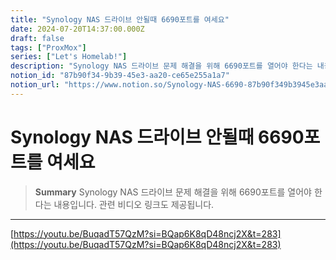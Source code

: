 ```yaml
---
title: "Synology NAS 드라이브 안될때 6690포트를 여세요"
date: 2024-07-20T14:37:00.000Z
draft: false
tags: ["ProxMox"]
series: ["Let's Homelab!"]
description: "Synology NAS 드라이브 문제 해결을 위해 6690포트를 열어야 한다는 내용입니다. 관련 비디오 링크도 제공됩니다."
notion_id: "87b90f34-9b39-45e3-aa20-ce65e255a1a7"
notion_url: "https://www.notion.so/Synology-NAS-6690-87b90f349b3945e3aa20ce65e255a1a7"
---
```


# Synology NAS 드라이브 안될때 6690포트를 여세요

> **Summary**
> Synology NAS 드라이브 문제 해결을 위해 6690포트를 열어야 한다는 내용입니다. 관련 비디오 링크도 제공됩니다.

---

[https://youtu.be/BuqadT57QzM?si=BQap6K8qD48ncj2X&t=283](https://youtu.be/BuqadT57QzM?si=BQap6K8qD48ncj2X&t=283)

